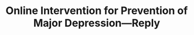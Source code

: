 --- 
abstract: '' 
authors: 
 - admin
 -  C Buntrock
 -  P Cuijpers
doi: '' 
featured: false 
publication: '*Jama*, 21' 
publication_short: '' 
publishDate: '2016-01-01' 
title: 'Online Intervention for Prevention of Major Depression—Reply' 
url_code: '' 
url_dataset: '' 
url_pdf: '' 
url_poster: '' 
url_project: '' 
url_slides: '' 
url_source: '' 
url_video: '' 
---
